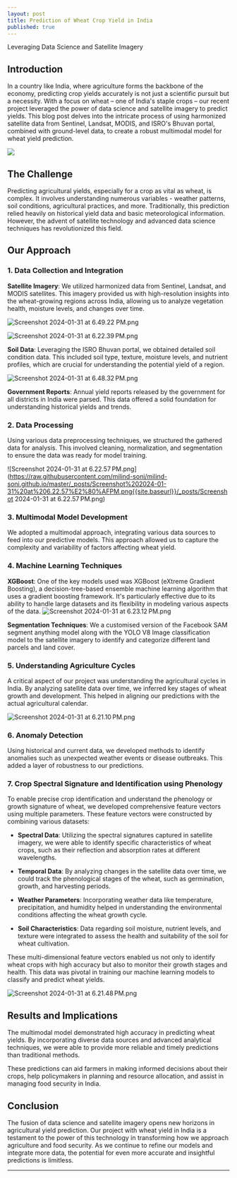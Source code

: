 ```yaml
---
layout: post
title: Prediction of Wheat Crop Yield in India
published: true
---
```


Leveraging Data Science and Satellite Imagery

## Introduction

In a country like India, where agriculture forms the backbone of the economy, predicting crop yields accurately is not just a scientific pursuit but a necessity. With a focus on wheat – one of India's staple crops – our recent project leveraged the power of data science and satellite imagery to predict yields. This blog post delves into the intricate process of using harmonized satellite data from Sentinel, Landsat, MODIS, and ISRO's Bhuvan portal, combined with ground-level data, to create a robust multimodal model for wheat yield prediction.

![](https://raw.githubusercontent.com/milind-soni/milind-soni.github.io/master/_posts/DALL·E%202024-01-31%2018.33.10%20-%20A%20polished%20and%20professional%20digital%20illustration%20suitable%20as%20a%20header%20for%20an%20article%20about%20agricultural%20technology%20in%20India.%20The%20image%20should%20symboliz.png)



## The Challenge

Predicting agricultural yields, especially for a crop as vital as wheat, is complex. It involves understanding numerous variables - weather patterns, soil conditions, agricultural practices, and more. Traditionally, this prediction relied heavily on historical yield data and basic meteorological information. However, the advent of satellite technology and advanced data science techniques has revolutionized this field.

## Our Approach



### 1. Data Collection and Integration

**Satellite Imagery**: We utilized harmonized data from Sentinel, Landsat, and MODIS satellites. This imagery provided us with high-resolution insights into the wheat-growing regions across India, allowing us to analyze vegetation health, moisture levels, and changes over time.

![Screenshot 2024-01-31 at 6.49.22 PM.png]({https://raw.githubusercontent.com/milind-soni/milind-soni.github.io/master/_posts/Screenshot%202024-01-31%20at%206.49.22%20PM.png)

	
![Screenshot 2024-01-31 at 6.22.39 PM.png](https://raw.githubusercontent.com/milind-soni/milind-soni.github.io/master/_posts/Screenshot%202024-01-31%20at%206.22.39%E2%80%AFPM.png)


**Soil Data**: Leveraging the ISRO Bhuvan portal, we obtained detailed soil condition data. This included soil type, texture, moisture levels, and nutrient profiles, which are crucial for understanding the potential yield of a region.

![Screenshot 2024-01-31 at 6.48.32 PM.png](https://raw.githubusercontent.com/milind-soni/milind-soni.github.io/master/_posts/Screenshot%202024-01-31%20at%206.48.32%E2%80%AFPM.png)


**Government Reports**: Annual yield reports released by the government for all districts in India were parsed. This data offered a solid foundation for understanding historical yields and trends.

### 2. Data Processing

Using various data preprocessing techniques, we structured the gathered data for analysis. This involved cleaning, normalization, and segmentation to ensure the data was ready for model training.

![Screenshot 2024-01-31 at 6.22.57 PM.png](https://raw.githubusercontent.com/milind-soni/milind-soni.github.io/master/_posts/Screenshot%202024-01-31%20at%206.22.57%E2%80%AFPM.png{{site.baseurl}}/_posts/Screenshot 2024-01-31 at 6.22.57 PM.png)


### 3. Multimodal Model Development

We adopted a multimodal approach, integrating various data sources to feed into our predictive models. This approach allowed us to capture the complexity and variability of factors affecting wheat yield.

### 4. Machine Learning Techniques

**XGBoost**: One of the key models used was XGBoost (eXtreme Gradient Boosting), a decision-tree-based ensemble machine learning algorithm that uses a gradient boosting framework. It's particularly effective due to its ability to handle large datasets and its flexibility in modeling various aspects of the data.
![Screenshot 2024-01-31 at 6.23.12 PM.png](https://raw.githubusercontent.com/milind-soni/milind-soni.github.io/master/_posts/Screenshot%202024-01-31%20at%206.23.12%E2%80%AFPM.png)


**Segmentation Techniques**: We a customised version of the Facebook SAM segment anything model along with the YOLO V8 Image classification model to the satellite imagery to identify and categorize different land parcels and land cover.


### 5. Understanding Agriculture Cycles

A critical aspect of our project was understanding the agricultural cycles in India. By analyzing satellite data over time, we inferred key stages of wheat growth and development. This helped in aligning our predictions with the actual agricultural calendar.

![Screenshot 2024-01-31 at 6.21.10 PM.png](https://raw.githubusercontent.com/milind-soni/milind-soni.github.io/master/_posts/Screenshot%202024-01-31%20at%206.21.10%E2%80%AFPM.png)


### 6. Anomaly Detection

Using historical and current data, we developed methods to identify anomalies such as unexpected weather events or disease outbreaks. This added a layer of robustness to our predictions.

### 7. Crop Spectral Signature and Identification using Phenology

To enable precise crop identification and understand the phenology or growth signature of wheat, we developed comprehensive feature vectors using multiple parameters. These feature vectors were constructed by combining various datasets:

- **Spectral Data**: Utilizing the spectral signatures captured in satellite imagery, we were able to identify specific characteristics of wheat crops, such as their reflection and absorption rates at different wavelengths.

- **Temporal Data**: By analyzing changes in the satellite data over time, we could track the phenological stages of the wheat, such as germination, growth, and harvesting periods.

- **Weather Parameters**: Incorporating weather data like temperature, precipitation, and humidity helped in understanding the environmental conditions affecting the wheat growth cycle.

- **Soil Characteristics**: Data regarding soil moisture, nutrient levels, and texture were integrated to assess the health and suitability of the soil for wheat cultivation.

These multi-dimensional feature vectors enabled us not only to identify wheat crops with high accuracy but also to monitor their growth stages and health. This data was pivotal in training our machine learning models to classify and predict wheat yields.


![Screenshot 2024-01-31 at 6.21.48 PM.png](https://raw.githubusercontent.com/milind-soni/milind-soni.github.io/master/_posts/Screenshot%202024-01-31%20at%206.21.48%E2%80%AFPM.png)

## Results and Implications

The multimodal model demonstrated high accuracy in predicting wheat yields. By incorporating diverse data sources and advanced analytical techniques, we were able to provide more reliable and timely predictions than traditional methods.

These predictions can aid farmers in making informed decisions about their crops, help policymakers in planning and resource allocation, and assist in managing food security in India.

## Conclusion

The fusion of data science and satellite imagery opens new horizons in agricultural yield prediction. Our project with wheat yield in India is a testament to the power of this technology in transforming how we approach agriculture and food security. As we continue to refine our models and integrate more data, the potential for even more accurate and insightful predictions is limitless.

---
